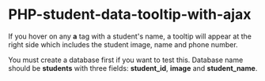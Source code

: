 # PHP-student-data-tooltip-with-ajax
If you hover on any <strong>a</strong> tag with a student's name, a tooltip will appear at the right side which includes the student image, name and phone number.</p>
<p>You must create a database first if you want to test this. Database name should be <strong>students</strong> with three fields: <strong>student_id</strong>, <strong>image</strong> and <strong>student_name</strong>.</p>
